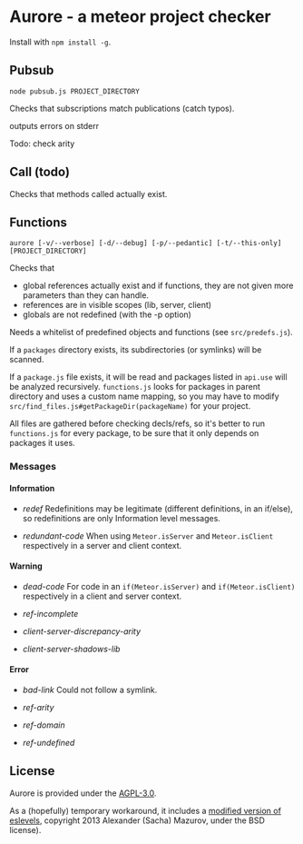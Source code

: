 # Aurore - a meteor project checker

Install with `npm install -g`.

## Pubsub

    node pubsub.js PROJECT_DIRECTORY

Checks that subscriptions match publications (catch typos).

outputs errors on stderr

Todo: check arity

## Call (todo)

Checks that methods called actually exist.


## Functions

	aurore [-v/--verbose] [-d/--debug] [-p/--pedantic] [-t/--this-only] [PROJECT_DIRECTORY]

Checks that
 - global references actually exist and if functions, they are not given
   more parameters than they can handle.
 - references are in visible scopes (lib, server, client)
 - globals are not redefined (with the -p option)


Needs a whitelist of predefined objects and functions (see `src/predefs.js`).

If a `packages` directory exists, its subdirectories (or symlinks) will be scanned.

If a `package.js` file exists, it will be read and packages listed in `api.use` will be analyzed recursively.
`functions.js` looks for packages in parent directory and uses a custom name mapping,
so you may have to modify `src/find_files.js#getPackageDir(packageName)` for your project.

All files are gathered before checking decls/refs, so it's better to run `functions.js`
for every package, to be sure that it only depends on packages it uses.

### Messages

#### Information

 - *redef*
   Redefinitions may be legitimate (different definitions, in an if/else),
   so redefinitions are only Information level messages.

 - *redundant-code*
   When using `Meteor.isServer` and `Meteor.isClient` respectively  in a server and client context.

#### Warning

 - *dead-code*
   For code in an `if(Meteor.isServer)` and `if(Meteor.isClient)` respectively  in a client and server context.

 - *ref-incomplete*

 - *client-server-discrepancy-arity*

 - *client-server-shadows-lib*

#### Error

 - *bad-link*
 Could not follow a symlink.

 - *ref-arity*

 - *ref-domain*

 - *ref-undefined*

## License

Aurore is provided under the [AGPL-3.0](https://www.gnu.org/licenses/agpl-3.0.html).

As a (hopefully) temporary workaround, it includes a [modified version of eslevels](https://github.com/elelay/eslevels/blob/f243e15d3c4031c66ff3a27ed51f9a075bad1f63/eslevels.js),
copyright 2013 Alexander (Sacha) Mazurov, under the BSD license).